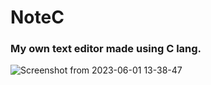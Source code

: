 # NoteC
### My own text editor made using C lang.
<div>
<div>

![Screenshot from 2023-06-01 13-38-47](https://github.com/notslok/NoteC/assets/53101134/47b48373-7af6-4e5a-a0cb-ed5592efe909)
